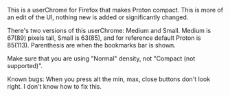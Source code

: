 This is a userChrome for Firefox that makes Proton compact. This is more of an edit of the UI, nothing new is added or significantly changed. 

There's two versions of this userChrome: Medium and Small. Medium is 67(89) pixels tall, Small is 63(85), and for reference default Proton is 85(113). Parenthesis are when the bookmarks bar is shown.

Make sure that you are using "Normal" density, not "Compact (not supported)".

Known bugs: When you press alt the min, max, close buttons don't look right. I don't know how to fix this. 

